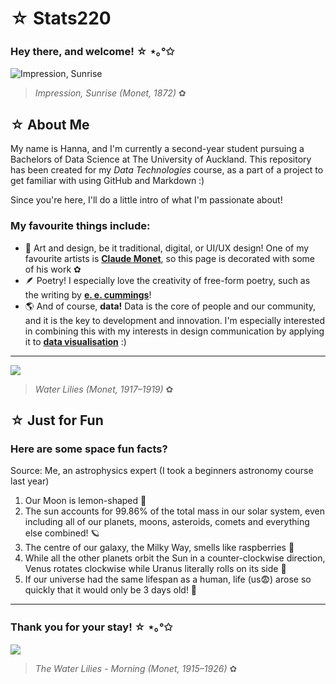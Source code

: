 # **☆ Stats220**
### Hey there, and welcome! ☆ ⋆｡°✩

![Impression, Sunrise](https://themobart.com/wp-content/uploads/2023/03/Claude-Monet-Famous-Paintings-Art.jpg) 
> *Impression, Sunrise (Monet, 1872)* ✿

## ☆ About Me

My name is Hanna, and I'm currently a second-year student pursuing a Bachelors of Data Science at The University of Auckland. This repository has been created for my *Data Technologies* course, as a part of a project to get familiar with using GitHub and Markdown :) 

Since you're here, I'll do a little intro of what I'm passionate about!

### **My favourite things include:**

- 🎨 Art and design, be it traditional, digital, or UI/UX design! One of my favourite artists is **[Claude Monet](https://www.metmuseum.org/toah/hd/cmon/hd_cmon.htm)**, so this page is decorated with some of his work ✿
- 🪶 Poetry! I especially love the creativity of free-form poetry, such as the writing by **[e. e. cummings](https://www.poetryfoundation.org/poets/e-e-cummings)**!
- 🌎 And of course, **data!** Data is the core of people and our community, and it is the key to development and innovation. I'm especially interested in combining this with my interests in design communication by applying it to **[data visualisation](https://www.tableau.com/learn/articles/data-visualization)** :)

---

![](https://miro.medium.com/v2/resize:fit:1358/1*bKosVY8-ypBhSq-evY4gVg.jpeg)
> *Water Lilies (Monet, 1917–1919)* ✿

## ☆ Just for Fun

### Here are some space fun facts? 

Source: Me, an astrophysics expert (I took a beginners astronomy course last year)

1. Our Moon is lemon-shaped 🌙
2. The sun accounts for 99.86% of the total mass in our solar system, even including all of our planets, moons, asteroids, comets and everything else combined! 🪐
3. The centre of our galaxy, the Milky Way, smells like raspberries 🌷
4. While all the other planets orbit the Sun in a counter-clockwise direction, Venus rotates clockwise while Uranus literally rolls on its side 💫
5. If our universe had the same lifespan as a human, life (us😨) arose so quickly that it would only be 3 days old! 🌿

---

### Thank you for your stay! ☆ ⋆｡°✩

![](https://www.claude-monet.com/assets/img/paintings/waterlilies-morning.jpg)
> *The Water Lilies - Morning (Monet, 1915–1926)* ✿
